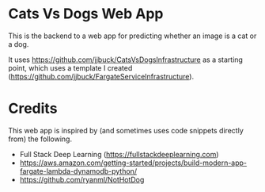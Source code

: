 # Cats Vs Dogs Web App

This is the backend to a web app for predicting whether an image is a cat or a dog.

It uses https://github.com/jjbuck/CatsVsDogsInfrastructure as a starting point, which uses a template I created (https://github.com/jjbuck/FargateServiceInfrastructure).

# Credits
This web app is inspired by (and sometimes uses code snippets directly from) the following.
* Full Stack Deep Learning (https://fullstackdeeplearning.com)
* https://aws.amazon.com/getting-started/projects/build-modern-app-fargate-lambda-dynamodb-python/
* https://github.com/ryanml/NotHotDog
